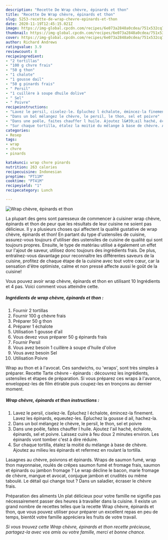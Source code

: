 ```yaml
---
description: "Recette De Wrap chèvre, épinards et thon"
title: "Recette De Wrap chèvre, épinards et thon"
slug: 5253-recette-de-wrap-chevre-epinards-et-thon
date: 2020-11-19T12:45:15.021Z
image: https://img-global.cpcdn.com/recipes/6e073a2848a0cdea/751x532cq70/wrap-chevre-epinards-et-thon-photo-principale-de-la-recette.jpg
thumbnail: https://img-global.cpcdn.com/recipes/6e073a2848a0cdea/751x532cq70/wrap-chevre-epinards-et-thon-photo-principale-de-la-recette.jpg
cover: https://img-global.cpcdn.com/recipes/6e073a2848a0cdea/751x532cq70/wrap-chevre-epinards-et-thon-photo-principale-de-la-recette.jpg
author: Richard Andrews
ratingvalue: 3.9
reviewcount: 8
recipeingredient:
- "2 tortillas"
- "100 g chvre frais"
- "50 g thon"
- "1 chalote"
- "1 gousse dail"
- "50 g pinards frais"
- " Persil"
- "1 cuillère à soupe dhuile dolive"
- " Sel"
- " Poivre"
recipeinstructions:
- "Lavez le persil, ciselez-le. Épluchez l échalote, émincez-la finement. Lavez les épinards, equeutez-les. Épluchez la gousse d ail, hachez-la."
- "Dans un bol mélangez le chèvre, le persil, le thon, sel et poivre"
- "Dans une poêle, faites chauffer l huile. Ajoutez l&#39;ail haché, échalote, épinards, sel et poivre. Laissez cuire à feu doux 2 minutes environ. Les épinards vont tomber c&#39;est à dire réduire."
- "Sur chaque tortilla, étalez la moitié du mélange à base de chèvre. Ajoutez au milieu les épinards et refermez en roulant la tortilla."
categories:
- Resep
tags:
- wrap
- chvre
- pinards

katakunci: wrap chvre pinards 
nutrition: 263 calories
recipecuisine: Indonesian
preptime: "PT11M"
cooktime: "PT41M"
recipeyield: "1"
recipecategory: Lunch

---
```



![Wrap chèvre, épinards et thon](https://img-global.cpcdn.com/recipes/6e073a2848a0cdea/751x532cq70/wrap-chevre-epinards-et-thon-photo-principale-de-la-recette.jpg)

La plupart des gens sont paresseux de commencer à cuisiner wrap chèvre, épinards et thon de peur que les résultats de leur cuisine ne soient pas délicieux. Il y a plusieurs choses qui affectent la qualité gustative de wrap chèvre, épinards et thon! En partant du type d'ustensiles de cuisine, assurez-vous toujours d'utiliser des ustensiles de cuisine de qualité qui sont toujours propres. Ensuite, le type de matériau utilisé a également un effet sur l'ajout de saveur, utilisez donc toujours des ingrédients frais. De plus, entraînez-vous davantage pour reconnaître les différentes saveurs de la cuisine, profitez de chaque étape de la cuisine avec tout votre cœur, car la sensation d'être optimiste, calme et non pressé affecte aussi le goût de la cuisine!

<!--inarticleads1-->

Vous pouvez avoir wrap chèvre, épinards et thon en utilisant 10 Ingrédients et 4 pas. Voici comment vous atteindre cette.

##### Ingrédients de wrap chèvre, épinards et thon :

1. Fournir 2 tortillas
1. Fournir 100 g chèvre frais
1. Préparer 50 g thon
1. Préparer 1 échalote
1. Utilisation 1 gousse d&#39;ail
1. Vous devez vous préparer 50 g épinards frais
1. Fournir  Persil
1. Vous avez besoin 1 cuillère à soupe d&#39;huile d&#39;olive
1. Vous avez besoin  Sel
1. Utilisation  Poivre


Wrap au thon et à l&#39;avocat. Ces sandwichs, ou &#39;wraps&#39;, sont très simples à préparer. Recette Tarte chèvre - épinards : découvrez les ingrédients, ustensiles et étapes de préparation. Si vous préparez ces wraps à l&#39;avance, enveloppez-les de film étirable puis coupez-les en tronçons au dernier moment. 

<!--inarticleads2-->

##### Wrap chèvre, épinards et thon instructions :

1. Lavez le persil, ciselez-le. Épluchez l échalote, émincez-la finement. Lavez les épinards, equeutez-les. Épluchez la gousse d ail, hachez-la.
1. Dans un bol mélangez le chèvre, le persil, le thon, sel et poivre
1. Dans une poêle, faites chauffer l huile. Ajoutez l&#39;ail haché, échalote, épinards, sel et poivre. Laissez cuire à feu doux 2 minutes environ. Les épinards vont tomber c&#39;est à dire réduire.
1. Sur chaque tortilla, étalez la moitié du mélange à base de chèvre. Ajoutez au milieu les épinards et refermez en roulant la tortilla.


Lasagnes au chèvre, poivrons et épinards. Wraps de saumon fumé, wrap thon mayonnaise, roulés de crêpes saumon fumé et fromage frais, saumon et épinards ou jambon fromage ? Le wrap décline le bacon, marie fromage de chèvre, mangue et avocat, conjugue jambon et crudités ou même taboulé. Le détail qui change tout ? Dans un saladier, écraser le chèvre frais. 

<!--inarticleads1-->

<p>
Préparation des aliments Un plat délicieux pour votre famille ne signifie pas nécessairement passer des heures à travailler dans la cuisine. Il existe un grand nombre de recettes telles que la recette Wrap chèvre, épinards et thon, que vous pouvez utiliser pour préparer un excellent repas en peu de temps, bientôt votre famille appréciera les fruits de votre travail.
</p>

<p>
<i>Si vous trouvez cette Wrap chèvre, épinards et thon recette précieuse, partagez-la avec vos amis ou votre famille, merci et bonne chance.</i>
</p>
